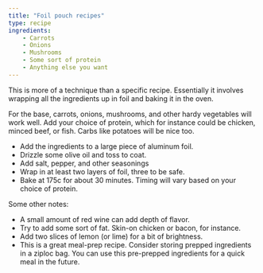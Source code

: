 ```yaml
---
title: "Foil pouch recipes"
type: recipe
ingredients:
    - Carrots
    - Onions
    - Mushrooms
    - Some sort of protein
    - Anything else you want
---
```


This is more of a technique than a specific recipe. Essentially it involves
wrapping all the ingredients up in foil and baking it in the oven.

For the base, carrots, onions, mushrooms, and other hardy vegetables will work
well. Add your choice of protein, which for instance could be chicken, minced
beef, or fish. Carbs like potatoes will be nice too.

- Add the ingredients to a large piece of aluminum foil.
- Drizzle some olive oil and toss to coat.
- Add salt, pepper, and other seasonings
- Wrap in at least two layers of foil, three to be safe.
- Bake at 175c for about 30 minutes. Timing will vary based on your choice of
  protein.

Some other notes:

- A small amount of red wine can add depth of flavor.
- Try to add some sort of fat. Skin-on chicken or bacon, for instance.
- Add two slices of lemon (or lime) for a bit of brightness.
- This is a great meal-prep recipe. Consider storing prepped ingredients in a
  ziploc bag. You can use this pre-prepped ingredients for a quick meal in the
  future.
